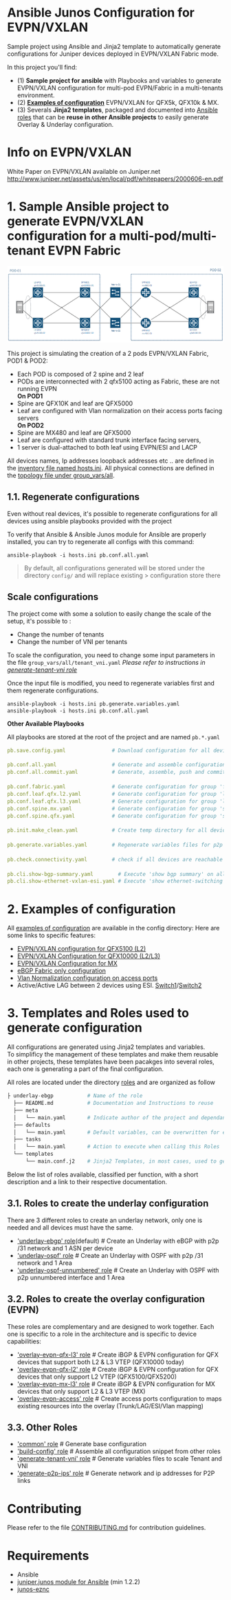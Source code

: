 # Ansible Junos Configuration for EVPN/VXLAN

Sample project using Ansible and Jinja2 template to automatically generate configurations for Juniper devices deployed in EVPN/VXLAN Fabric mode.

In this project you'll find:
- (1) **Sample project for ansible** with Playbooks and variables to generate EVPN/VXLAN configuration for multi-pod EVPN/Fabric in a multi-tenants environment.
- (2) **[Examples of configuration](config)** EVPN/VXLAN for QFX5k, QFX10k & MX.
- (3) Severals **Jinja2 templates**, packaged and documented into [Ansible roles](roles) that can be **reuse in other Ansible projects** to easily generate Overlay & Underlay configuration.

# Info on EVPN/VXLAN

White Paper on EVPN/VXLAN available on Juniper.net
http://www.juniper.net/assets/us/en/local/pdf/whitepapers/2000606-en.pdf

# 1. Sample Ansible project to generate EVPN/VXLAN configuration for a multi-pod/multi-tenant EVPN Fabric

![sample topology](sample-topology-diagram.png?raw=true)

This project is simulating the creation of a 2 pods EVPN/VXLAN Fabric, POD1 & POD2:
- Each POD is composed of 2 spine and 2 leaf
- PODs are interconnected with 2 qfx5100 acting as Fabric, these are not running EVPN  
**On POD1**
- Spine are QFX10K and leaf are QFX5000
- Leaf are configured with Vlan normalization on their access ports facing servers  
**On POD2**
- Spine are MX480 and leaf are QFX5000
- Leaf are configured with standard trunk interface facing servers,
- 1 server is dual-attached to both leaf using EVPN/ESI and LACP

All devices names, Ip addresses loopback addresses etc .. are defined in the [inventory file named hosts.ini](hosts.ini).
All physical connections are defined in the [topology file under group_vars/all](group_vars/all/topology.yaml).  

## 1.1. Regenerate configurations

Even without real devices, it's possible to regenerate configurations for all devices using ansible playbooks provided with the project

To verify that Ansible & Ansible Junos module for Ansible are properly installed, you can try to regenerate all configs with this command:
```
ansible-playbook -i hosts.ini pb.conf.all.yaml
```

> By default, all configurations generated will be stored under the directory ```config/``` and will replace existing > configuration store there

## Scale configurations

The project come with some a solution to easily change the scale of the setup, it's possible to :
 - Change the number of tenants
 - Change the number of VNI per tenants

To scale the configuration, you need to change some input parameters in the file `group_vars/all/tenant_vni.yaml`
*Please refer to instructions in [generate-tenant-vni role](roles/generate-tenant-vni)*

Once the input file is modified, you need to regenerate variables first and them regenerate configurations.
```
ansible-playbook -i hosts.ini pb.generate.variables.yaml
ansible-playbook -i hosts.ini pb.conf.all.yaml
```

**Other Available Playbooks**

All playbooks are stored at the root of the project and are named `pb.*.yaml`

```yaml
pb.save.config.yaml               # Download configuration for all devices and save them locally

pb.conf.all.yaml                  # Generate and assemble configuration for all devices
pb.conf.all.commit.yaml           # Generate, assemble, push and commit configuration to all devices

pb.conf.fabric.yaml               # Generate configuration for group 'fabric'
pb.conf.leaf.qfx.l2.yaml          # Generate configuration for group 'leaf-qfx-l3'
pb.conf.leaf.qfx.l3.yaml          # Generate configuration for group 'leaf-qfx-l3'
pb.conf.spine.mx.yaml             # Generate configuration for group 'spines-mx'
pb.conf.spine.qfx.yaml            # Generate configuration for group 'spines-qfx'

pb.init.make_clean.yaml           # Create temp directory for all devices

pb.generate.variables.yaml        # Regenerate variables files for p2p links, Tenants and VNI

pb.check.connectivity.yaml        # check if all devices are reachable via SSH

pb.cli.show-bgp-summary.yaml        # Execute 'show bgp summary' on all devices and copy results in local directory
pb.cli.show-ethernet-vxlan-esi.yaml # Execute 'show ethernet-switching vxlan-tunnel-end-point esi' on all devices and copy results in local directory
```

# 2. Examples of configuration

All [examples of configuration](config) are available in the config directory:
Here are some links to specific features:
- [EVPN/VXLAN configuration for QFX5100 (L2)](config/qfx5100-02.conf)
- [EVPN/VXLAN Configuration for QFX10000 (L2/L3)](config/qfx10000-01.conf)
- [EVPN/VXLAN Configuration for MX](config/mx480-01.conf)
- [eBGP Fabric only configuration](config/fabric-01.conf)
- [Vlan Normalization configuration on access ports](config/qfx5100-01.conf)
- Active/Active LAG between 2 devices using ESI. [Switch1](config/qfx5100-03.conf)/[Switch2](config/qfx5100-04.conf)

# 3. Templates and Roles used to generate configuration

All configurations are generated using Jinja2 templates and variables.  
To simplificy the management of these templates and make them reusable in other projects, these templates have been pacakges into several roles, each one is generating a part of the final configuration.

All roles are located under the directory [roles](roles) and are organized as follow

```python
├ underlay-ebgp           # Name of the role
  ├── README.md           # Documentation and Instructions to reuse
  ├── meta        
  │   └── main.yaml       # Indicate author of the project and dependancies
  ├── defaults        
  │   └── main.yaml       # Default variables, can be overwritten for each device
  ├── tasks
  │   └── main.yaml       # Action to execute when calling this Roles
  └── templates
      └── main.conf.j2    # Jinja2 Templates, in most cases, used to generate configuration
```

Below the list of roles available, classified per function, with a short description and a link to their respective documentation.

## 3.1. Roles to create the underlay configuration

There are 3 different roles to create an underlay network, only one is needed and all devices must have the same.  
- ['underlay-ebgp' role](roles/underlay-ebgp)(default)  # Create an Underlay with eBGP with p2p /31 network and 1 ASN per device
- ['underlay-ospf' role](roles/underlay-ospf)  # Create an Underlay with OSPF with p2p /31 network and 1 Area
- ['underlay-ospf-unnumbered' role](roles/underlay-ospf-unnumbered) # Create an Underlay with OSPF with p2p unnumbered interface and 1 Area

## 3.2. Roles to create the overlay configuration (EVPN)

These roles are complementary and are designed to work together.
Each one is specific to a role in the architecture and is specific to device capabilities:
- ['overlay-evpn-qfx-l3' role](roles/overlay-evpn-qfx-l3)  # Create iBGP & EVPN configuration for QFX devices that  support both L2 & L3 VTEP (QFX10000 today)
- ['overlay-evpn-qfx-l2' role](roles/overlay-evpn-qfx-l2)  # Create iBGP & EVPN configuration for QFX devices that only support L2 VTEP (QFX5100/QFX5200)
- ['overlay-evpn-mx-l3' role](roles/overlay-evpn-mx-l3)    # Create iBGP & EVPN configuration for MX devices that only support L2 & L3 VTEP (MX)
- ['overlay-evpn-access' role](roles/overlay-evpn-access)  # Create access ports configuration to maps existing resources into the overlay (Trunk/LAG/ESI/Vlan mapping)

## 3.3. Other Roles

- ['common' role](roles/common/)         # Generate base configuration
- ['build-config' role](roles/build-config)  # Assemble all configuration snippet from other roles
- ['generate-tenant-vni' role](roles/generate-tenant-vni)   # Generate variables files to scale Tenant and VNI
- ['generate-p2p-ips' role](roles/generate-p2p=ips)   # Generate network and ip addresses for P2P links

# Contributing

Please refer to the file [CONTRIBUTING.md](CONTRIBUTING.md) for contribution guidelines.

# Requirements
 - Ansible
 - [juniper.junos module for Ansible](https://github.com/Juniper/ansible-junos-stdlib) (min 1.2.2)
 - [junos-eznc](https://github.com/Juniper/py-junos-eznc)
